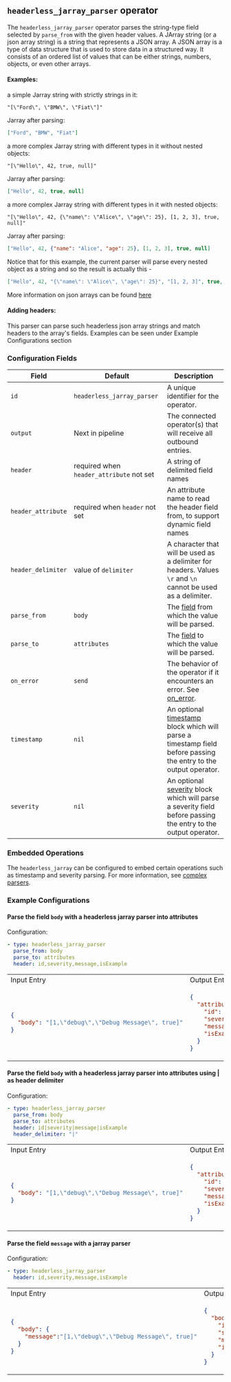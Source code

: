 ## `headerless_jarray_parser` operator

The `headerless_jarray_parser` operator parses the string-type field selected by `parse_from` with the given header values.
A JArray string (or a json array string) is a string that represents a JSON array. A JSON array is a type of data structure that is used to store data in a structured way. It consists of an ordered list of values that can be either strings, numbers, objects, or even other arrays.
#### Examples:
a simple Jarray string with strictly strings in it:
```
"[\"Ford\", \"BMW\", \"Fiat\"]"
```

Jarray after parsing:
```json
["Ford", "BMW", "Fiat"]
```

a more complex Jarray string with different types in it without nested objects:
```
"[\"Hello\", 42, true, null]"
```

Jarray after parsing:
```json
["Hello", 42, true, null]
```

a more complex Jarray string with different types in it with nested objects:
```
"[\"Hello\", 42, {\"name\": \"Alice\", \"age\": 25}, [1, 2, 3], true, null]"
```

Jarray after parsing:
```json
["Hello", 42, {"name": "Alice", "age": 25}, [1, 2, 3], true, null]
```

Notice that for this example, the current parser will parse every nested object as a string and so the result is actually this - 
```json
["Hello", 42, "{\"name\": \"Alice\", \"age\": 25}", "[1, 2, 3]", true, null]
```

More information on json arrays can be found [here](https://json-schema.org/understanding-json-schema/reference/array)

#### Adding headers:
This parser can parse such headerless json array strings and match headers to the array's fields. Examples can be seen under Example Configurations section


### Configuration Fields

| Field              | Default                                  | Description                                                                                                                                       |
|--------------------|------------------------------------------|---------------------------------------------------------------------------------------------------------------------------------------------------|
| `id`               | `headerless_jarray_parser`                             | A unique identifier for the operator.                                                                                                             |
| `output`           | Next in pipeline                         | The connected operator(s) that will receive all outbound entries.                                                                                 |
| `header`           | required when `header_attribute` not set | A string of delimited field names                                                                                                                 |
| `header_attribute` | required when `header` not set           | An attribute name to read the header field from, to support dynamic field names                                                                   |
| `header_delimiter` | value of `delimiter`                     | A character that will be used as a delimiter for headers. Values `\r` and `\n` cannot be used as a delimiter.                                       |
| `parse_from`       | `body`                                   | The [field](../types/field.md) from which the value will be parsed.                                                                               |
| `parse_to`         | `attributes`                             | The [field](../types/field.md) to which the value will be parsed.                                                                                 |
| `on_error`         | `send`                                   | The behavior of the operator if it encounters an error. See [on_error](../types/on_error.md).                                                     |
| `timestamp`        | `nil`                                    | An optional [timestamp](../types/timestamp.md) block which will parse a timestamp field before passing the entry to the output operator.          |
| `severity`         | `nil`                                    | An optional [severity](../types/severity.md) block which will parse a severity field before passing the entry to the output operator.             |

### Embedded Operations

The `headerless_jarray` can be configured to embed certain operations such as timestamp and severity parsing. For more information, see [complex parsers](../types/parsers.md#complex-parsers).

### Example Configurations

#### Parse the field `body` with a headerless jarray parser into attributes

Configuration:

```yaml
- type: headerless_jarray_parser
  parse_from: body
  parse_to: attributes
  header: id,severity,message,isExample
```

<table>
<tr><td> Input Entry </td> <td> Output Entry </td></tr>
<tr>
<td>

```json
{
  "body": "[1,\"debug\",\"Debug Message\", true]"
}
```

</td>
<td>

```json
{
  "attributes": {
    "id": 1,
    "severity": "debug",
    "message": "Debug Message",
    "isExample": true
  }
}
```

</td>
</tr>
</table>

#### Parse the field `body` with a headerless jarray parser into attributes using | as header delimiter

Configuration:

```yaml
- type: headerless_jarray_parser
  parse_from: body
  parse_to: attributes
  header: id|severity|message|isExample
  header_delimiter: "|"
```

<table>
<tr><td> Input Entry </td> <td> Output Entry </td></tr>
<tr>
<td>

```json
{
  "body": "[1,\"debug\",\"Debug Message\", true]"
}
```

</td>
<td>

```json
{
  "attributes": {
    "id": 1,
    "severity": "debug",
    "message": "Debug Message",
    "isExample": true
  }
}
```

</td>
</tr>
</table>

#### Parse the field `message` with a jarray parser

Configuration:

```yaml
- type: headerless_jarray_parser
  header: id,severity,message,isExample
```

<table>
<tr><td> Input Entry </td> <td> Output Entry </td></tr>
<tr>
<td>

```json
{
  "body": {
    "message":"[1,\"debug\",\"Debug Message\", true]"
  }
}
```

</td>
<td>

```json
{
  "body": {
    "id": 1,
    "severity": "debug",
    "message": "Debug Message",
    "isExample": true
  }
}
```

</td>
</tr>
</table>
